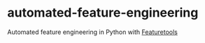 # automated-feature-engineering
Automated feature engineering in Python with [Featuretools](github.com/Featuretools/featuretools)
